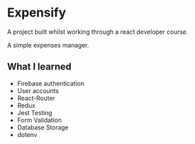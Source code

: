 # Expensify

A project built whilst working through a react developer course.

A simple expenses manager.

## What I learned

- Firebase authentication
- User accounts
- React-Router
- Redux
- Jest Testing
- Form Validation
- Database Storage
- dotenv
